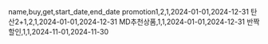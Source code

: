 name,buy,get,start_date,end_date
promotion1,2,1,2024-01-01,2024-12-31
탄산2+1,2,1,2024-01-01,2024-12-31
MD추천상품,1,1,2024-01-01,2024-12-31
반짝할인,1,1,2024-11-01,2024-11-30
